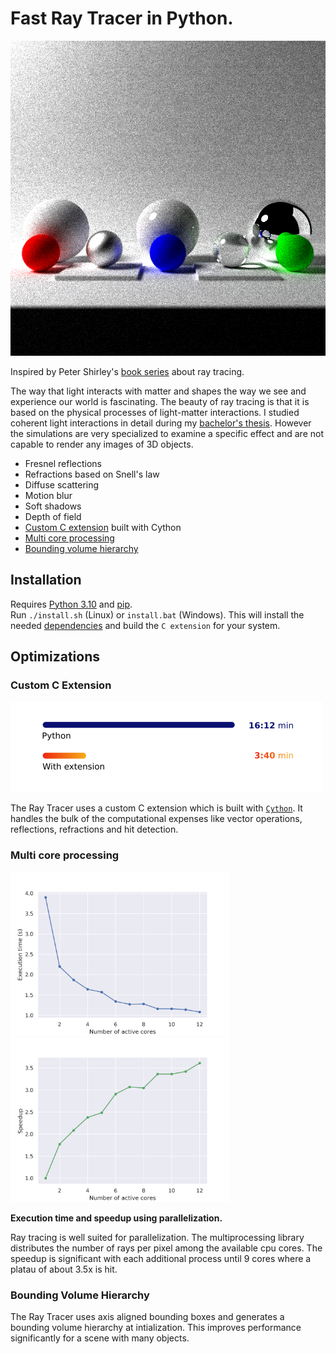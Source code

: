 # Fast Ray Tracer in Python. 

![Preview image](https://github.com/schulze-paul/ray-tracer/blob/main/images/rendered_image.png?raw=true)


Inspired by Peter Shirley's [book series](https://raytracing.github.io) about ray tracing.

The way that light interacts with matter and shapes the way we see and experience our world is fascinating. The beauty of ray tracing is that it is based on the physical processes of light-matter interactions. I studied coherent light interactions in detail during my [bachelor's thesis](https://github.com/schulze-paul/BA-Thesis). However the simulations are very specialized to examine a specific effect and are not capable to render any images of 3D objects.

- Fresnel reflections
- Refractions based on Snell's law
- Diffuse scattering
- Motion blur
- Soft shadows
- Depth of field
- [Custom C extension](#custom-c-extension) built with Cython
- [Multi core processing](#multi-core-processing)
- [Bounding volume hierarchy](#bounding-volume-hierarchy)

## Installation
Requires [Python 3.10](https://www.python.org/) and [pip](https://pypi.org/project/pip/).  
Run `./install.sh` (Linux) or `install.bat` (Windows).
This will install the needed [dependencies](https://github.com/schulze-paul/Ray-Tracer/blob/main/requirements.txt) and build the `C extension` for your system.


## Optimizations

### Custom C Extension

<img width=500 src="https://github.com/schulze-paul/Ray-Tracer/blob/main/images/cython_speedup.png?raw=true">


The Ray Tracer uses a custom C extension which is built with [`Cython`](https://cython.org/). It handles the bulk of the computational expenses like vector operations, reflections, refractions and hit detection. 


### Multi core processing

<div>
  <img width=350 src=https://github.com/schulze-paul/ray-tracer/blob/main/images/parallel_time.png>
  <img width=350 src=https://github.com/schulze-paul/ray-tracer/blob/main/images/parallel_speedup.png>
</div>

**Execution time and speedup using parallelization.**

Ray tracing is well suited for parallelization. The multiprocessing library distributes the number of rays per pixel among the available cpu cores. The speedup is significant with each additional process until 9 cores where a platau of about 3.5x is hit.

### Bounding Volume Hierarchy
The Ray Tracer uses axis aligned bounding boxes and generates a bounding volume hierarchy at intialization. This improves performance significantly for a scene with many objects.

